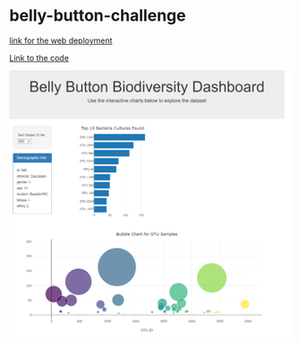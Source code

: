 # belly-button-challenge

[link for the web deployment](https://mehratif1.github.io/belly-button-challenge/)

[Link to the code](/static/js/app.js)

![The dashbeard](/screenshot/Screenshot%202023-11-28%20175914.png)
